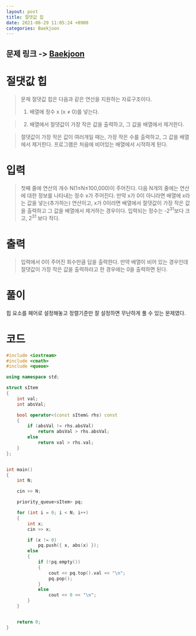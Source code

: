 ```yaml
---
layout: post
title: 절댓값 힙
date: 2021-06-29 11:05:24 +0900
categories: Baekjoon
---
```


## 문제 링크 -> [Baekjoon](https://www.acmicpc.net/problem/11286)
# 절댓값 힙

> 문제
절댓값 힙은 다음과 같은 연산을 지원하는 자료구조이다.
> 1. 배열에 정수 x (x ≠ 0)를 넣는다.

> 2. 배열에서 절댓값이 가장 작은 값을 출력하고, 그 값을 배열에서 제거한다. 

> 절댓값이 가장 작은 값이 여러개일 때는, 가장 작은 수를 출력하고, 그 값을 배열에서 제거한다.
프로그램은 처음에 비어있는 배열에서 시작하게 된다.

# 입력
> 첫째 줄에 연산의 개수 N(1≤N≤100,000)이 주어진다. 다음 N개의 줄에는 연산에 대한 정보를 나타내는 정수 x가 주어진다. 만약 x가 0이 아니라면 배열에 x라는 값을 넣는(추가하는) 연산이고, x가 0이라면 배열에서 절댓값이 가장 작은 값을 출력하고 그 값을 배열에서 제거하는 경우이다. 입력되는 정수는 -2<sup>31</sup>보다 크고, 2<sup>31</sup> 보다 작다.

# 출력
> 입력에서 0이 주어진 회수만큼 답을 출력한다. 만약 배열이 비어 있는 경우인데 절댓값이 가장 작은 값을 출력하라고 한 경우에는 0을 출력하면 된다.

# 풀이
힙 요소를 페어로 설정해놓고 정렬기준만 잘 설정하면 무난하게 풀 수 있는 문제였다.

# 코드
```C++
#include <iostream>
#include <cmath>
#include <queue>

using namespace std;

struct sItem
{
	int val;
	int absVal;

	bool operator<(const sItem& rhs) const
	{
		if (absVal != rhs.absVal)
			return absVal > rhs.absVal;
		else
			return val > rhs.val;
	}
};


int main()
{
	int N;

	cin >> N;

	priority_queue<sItem> pq;

	for (int i = 0; i < N; i++)
	{
		int x;
		cin >> x;

		if (x != 0)
			pq.push({ x, abs(x) });
		else
		{
			if (!pq.empty())
			{
				cout << pq.top().val << "\n";
				pq.pop();
			}
			else
				cout << 0 << "\n";
		}
	}


	return 0;
}
```